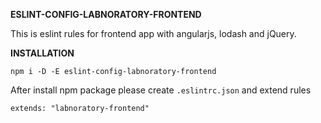 **ESLINT-CONFIG-LABNORATORY-FRONTEND**

This is eslint rules for frontend app with angularjs, lodash and jQuery.


**INSTALLATION**

```
npm i -D -E eslint-config-labnoratory-frontend
```

After install npm package please create `.eslintrc.json` and extend rules
```
extends: "labnoratory-frontend"
```

